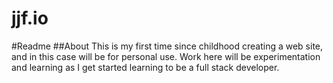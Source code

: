 # jjf.io

#Readme
##About
This is my first time since childhood creating a web site, and in this case will be for personal use. Work here will be experimentation and learning as I get started learning to be a full stack developer.

